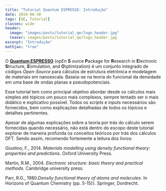 ```yaml
---
title: "Tutorial Quantum ESPRESSO: Introdução"
date: 2019-08-30
tags: [QE, Tutorial]
classes: wide
header:
  image: "images/posts/tutorial_qe/logo_header.jpg"
  teaser: images/posts/tutorial_qe/logo_header.jpg
excerpt: "Introdução"
mathjax: "true"
---
```


O [**Quantum ESPRESSO**](https://www.quantum-espresso.org/) (op*E*n **S** ource **P**ackage for **R**esearch in **E**lectronic **S**tructure, **S**\imulation, and **O**\ptimization)  é um conjunto integrado de códigos *Open-Source* para cálculos de estrutura eletrônica e modelagem de materiais em nanoescala. Baseia-se na teoria do funcional da densidade em uma base de ondas planas e pseudopotenciais.

Esse tutorial tem como principal objetivo abordar desde os cálculos mais simples até tópicos um pouco mais complexos, sempre tentado ser o mais didático e explicativo possível. Todos os *scripts* e *inputs* necessários são fornecidos, bem como explicações detalhadas de todos os tópicos e detalhes pertinentes.

Apesar de algumas explicações sobre a teoria por trás do cálculo serem fornecidas quando necessário, não está dentro do escopo deste tutorial explorar de maneira profunda os conceitos teóricos por trás dos cálculos DFT. Sendo assim, recomendo fortemente a leitura dos livros:

Giustino, F., 2014. *Materials modelling using density functional theory: properties and predictions*. Oxford University Press.

Martin, R.M., 2004. *Electronic structure: basic theory and practical methods.* Cambridge university press.

Parr, R.G., 1980.*Density functional theory of atoms and molecules.* In Horizons of Quantum Chemistry (pp. 5-15)}. Springer, Dordrecht.
